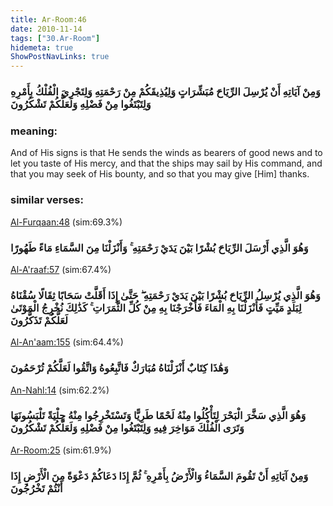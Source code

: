 ```yaml
---
title: Ar-Room:46
date: 2010-11-14
tags: ["30.Ar-Room"]
hidemeta: true 
ShowPostNavLinks: true 
---
```

### وَمِنْ آيَاتِهِ أَنْ يُرْسِلَ الرِّيَاحَ مُبَشِّرَاتٍ وَلِيُذِيقَكُمْ مِنْ رَحْمَتِهِ وَلِتَجْرِيَ الْفُلْكُ بِأَمْرِهِ وَلِتَبْتَغُوا مِنْ فَضْلِهِ وَلَعَلَّكُمْ تَشْكُرُونَ
### meaning: 
And of His signs is that He sends the winds as bearers of good news and to let you taste of His mercy, and that the ships may sail by His command, and that you may seek of His bounty, and so that you may give [Him] thanks.
### similar verses: 

[Al-Furqaan:48](/25/48) (sim:69.3%)

### وَهُوَ الَّذِي أَرْسَلَ الرِّيَاحَ بُشْرًا بَيْنَ يَدَيْ رَحْمَتِهِ ۚ وَأَنْزَلْنَا مِنَ السَّمَاءِ مَاءً طَهُورًا

[Al-A'raaf:57](/7/57) (sim:67.4%)

### وَهُوَ الَّذِي يُرْسِلُ الرِّيَاحَ بُشْرًا بَيْنَ يَدَيْ رَحْمَتِهِ ۖ حَتَّىٰ إِذَا أَقَلَّتْ سَحَابًا ثِقَالًا سُقْنَاهُ لِبَلَدٍ مَيِّتٍ فَأَنْزَلْنَا بِهِ الْمَاءَ فَأَخْرَجْنَا بِهِ مِنْ كُلِّ الثَّمَرَاتِ ۚ كَذَٰلِكَ نُخْرِجُ الْمَوْتَىٰ لَعَلَّكُمْ تَذَكَّرُونَ

[Al-An'aam:155](/6/155) (sim:64.4%)

### وَهَٰذَا كِتَابٌ أَنْزَلْنَاهُ مُبَارَكٌ فَاتَّبِعُوهُ وَاتَّقُوا لَعَلَّكُمْ تُرْحَمُونَ

[An-Nahl:14](/16/14) (sim:62.2%)

### وَهُوَ الَّذِي سَخَّرَ الْبَحْرَ لِتَأْكُلُوا مِنْهُ لَحْمًا طَرِيًّا وَتَسْتَخْرِجُوا مِنْهُ حِلْيَةً تَلْبَسُونَهَا وَتَرَى الْفُلْكَ مَوَاخِرَ فِيهِ وَلِتَبْتَغُوا مِنْ فَضْلِهِ وَلَعَلَّكُمْ تَشْكُرُونَ

[Ar-Room:25](/30/25) (sim:61.9%)

### وَمِنْ آيَاتِهِ أَنْ تَقُومَ السَّمَاءُ وَالْأَرْضُ بِأَمْرِهِ ۚ ثُمَّ إِذَا دَعَاكُمْ دَعْوَةً مِنَ الْأَرْضِ إِذَا أَنْتُمْ تَخْرُجُونَ
